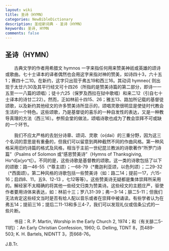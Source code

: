 ```yaml
---
layout: wiki
title: 圣诗（HYMN）
categories: NewBibleDictionary
description: 圣经新词典 - 圣诗（HYMN）
keywords: 圣诗, HYMN
comments: false
---
```


## 圣诗（HYMN）

　　古典文学的作者用希腊文 hymnos 一字来指任何用来赞美神祇或英雄的颂诗或歌曲。七十士译本的译者偶然也会用这字来指对神的赞美，如诗四十3，六十五1；赛四十二10。在新约，这字只出现于弗五19和西三16。其动词 hymneo{ 则出现于太廿六30及其平行经文可十四26（所指的是赞美诗篇的第二部分，即诗一一五至一一八篇的颂唱）；徒十六25（保罗及西拉在狱中歌唱）和来二12（引自七十士译本的诗廿二22）。然而，正如林前十四15、26；雅五13、路加所记载的基督徒颂歌，以及新约其他经文的许多赞美诗所显示的，颂唱灵歌很明显是使徒时代教会生活的一个特色。这些颂歌，乃是基督徒的喜乐的一种自发性的表达，又是一种教导真理的方法（西三16）。参照会堂的做法，颂唱诗歌也成为了教会崇拜不可或缺的一个环节。

　　我们不应太严格的去划分诗章、颂词、灵歌（o{dai）的三重分野，因为这三个名词的意思是有重叠的，但我们可以留意到两种截然不同的作曲风格。第一种风格采用旧约诗篇的格式及风格，相当于主前一世纪昆兰教派的诗歌著作“所罗门诗篇”（Psalms of Solomon 或“感恩赞美诗”（Hymns of Thanksgiving, Ho^d[a{yo^t[）。不同的是，这些诗歌是基督教的颂歌。这一类的诗歌包括了以下的颂歌：路一46-55（*尊主颂）；一68-79（*撒迦利亚颂，以色列颂）；二29-32（*西面颂）。第二种风格的诗歌包括一些赞美诗（如：路二14；提前一17，六15-16；启四8、11，五9、12-13 ，七12等等）。这些赞美诗无疑都是集体崇拜所采用的。解经家不太精确的将其他一些经文归类为赞美诗。这些经文的主题庄严，驱使作者要用诗体来表达，如：林前十三；罗八31-39；弗一3-14；腓二5-11；但我们无法肯定这些经文当时是否有给人配以音乐或者在崇拜中被诵读。有些学者认为在弗五14；提前三16；提后二11-13和多三4-7，我们可以发现礼仪或信条公式的一些片断。

　　书目：R. P. Martin, Worship in the Early Church 2, 1974；和（有关腓二5-11的）：An Early Christian Confession, 1960; G. Delling, TDNT 8，页489-503; K. H. Bartels, NIDNTT 3，页668-76。

J.B.Tr.








